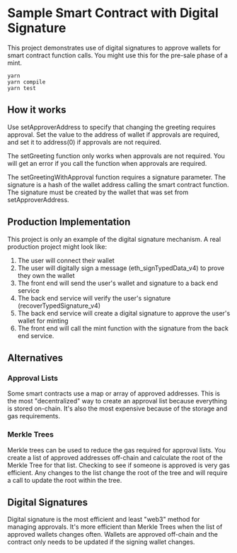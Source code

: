 # Sample Smart Contract with Digital Signature

This project demonstrates use of digital signatures to approve
wallets for smart contract function calls. You might use this
for the pre-sale phase of a mint.

```shell
yarn
yarn compile
yarn test
```

## How it works

Use setApproverAddress to specify that changing the greeting
requires approval. Set the value to the address of wallet if
approvals are required, and set it to address(0) if approvals
are not required.

The setGreeting function only works when approvals are not
required. You will get an error if you call the function when
approvals are required.

The setGreetingWithApproval function requires a signature
parameter. The signature is a hash of the wallet address
calling the smart contract function. The signature
must be created by the wallet that was set from
setApproverAddress.

## Production Implementation

This project is only an example of the digital signature mechanism. A real
production project might look like:

1. The user will connect their wallet
2. The user will digitally sign a message (eth_signTypedData_v4) to prove they own the wallet
3. The front end will send the user's wallet and signature to a back end service
4. The back end service will verify the user's signature (recoverTypedSignature_v4)
5. The back end service will create a digital signature to approve the user's wallet for minting
6. The front end will call the mint function with the signature from the back end service.

## Alternatives

### Approval Lists

Some smart contracts use a map or array of approved
addresses. This is the most "decentralized" way to create an approval
list because everything is stored on-chain. It's also the most
expensive because of the storage and gas requirements.

### Merkle Trees

Merkle trees can be used to reduce the gas required for approval lists.
You create a list of approved addresses off-chain and calculate the
root of the Merkle Tree for that list. Checking to see if someone is
approved is very gas efficient. Any changes to the list change the root
of the tree and will require a call to update the root within the tree.

## Digital Signatures

Digital signature is the most efficient and least "web3" method for
managing approvals. It's more efficient than Merkle Trees when the list
of approved wallets changes often. Wallets are approved off-chain and
the contract only needs to be updated if the signing wallet changes.
